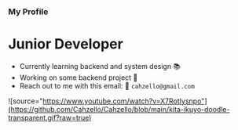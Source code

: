 ### My Profile

#  Junior Developer
- Currently learning backend and system design 📚
- Working on some backend project 📃
- Reach out to me with this email: 👋
  ``cahzello@gmail.com``

![source="https://www.youtube.com/watch?v=X7RotIysnpo"](https://github.com/Cahzello/Cahzello/blob/main/kita-ikuyo-doodle-transparent.gif?raw=true)
<!--![teuing bang](https://github.com/cahzello/cahzello/blob/main/miku-kawaii.gif?raw=true)



<!--
**Cahzello/Cahzello** is a ✨ _special_ ✨ repository because its `README.md` (this file) appears on your GitHub profile.

Here are some ideas to get you started:

- 🔭 I’m currently working on ...
- 🌱 I’m currently learning ...
- 👯 I’m looking to collaborate on ...
- 🤔 I’m looking for help with ...
- 💬 Ask me about ...
- 📫 How to reach me: ...
- 😄 Pronouns: ...
- ⚡ Fun fact: ...
-->
